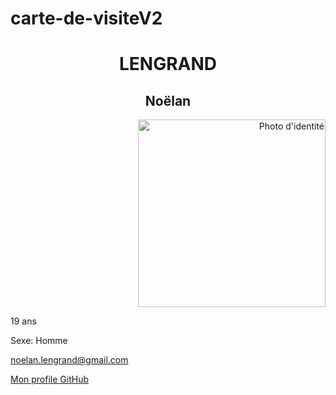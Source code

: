 # carte-de-visiteV2
<!DOCTYPE html>
<html lang="en">
<head>
    <meta charset="UTF-8">
    <title>Exercice 11</title>
</head>
<body>
    <div style="text-align: center">
        <h1>LENGRAND</h1>
        <h2>Noëlan</h2>
    </div>
    <div style="text-align: end">
        <img src="/image.jpg" alt="Photo d'identité" width="300" height="300">
    </div>
    <p>19 ans</p>
    <p>Sexe: Homme</p>
    <p>
        <a href="mailto:" target="_blank" title="Mail">noelan.lengrand@gmail.com</a>
    </p>
    <p>
        <a href="https://github.com/NoelanL" target="_blank" title="Profit GitHub">Mon profile GitHub</a>
    </p>
</body>
</html>
